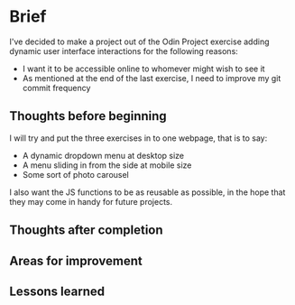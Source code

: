 # Brief

I've decided to make a project out of the Odin Project exercise adding dynamic user interface interactions for the following reasons:

- I want it to be accessible online to whomever might wish to see it
- As mentioned at the end of the last exercise, I need to improve my git commit frequency

## Thoughts before beginning

I will try and put the three exercises in to one webpage, that is to say:

- A dynamic dropdown menu at desktop size
- A menu sliding in from the side at mobile size
- Some sort of photo carousel

I also want the JS functions to be as reusable as possible, in the hope that they may come in handy for future projects.

## Thoughts after completion

## Areas for improvement

## Lessons learned

###